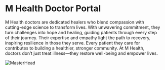 # M Health Doctor Portal

M Health doctors are dedicated healers who blend compassion with cutting-edge science to transform lives. With unwavering commitment, they turn challenges into hope and healing, guiding patients through every step of their journey. Their expertise and empathy light the path to recovery, inspiring resilience in those they serve. Every patient they care for contributes to building a healthier, stronger community. At M Health, doctors don’t just treat illness—they restore well-being and empower lives.


![MasterHead](https://wallpapers.com/images/hd/digital-art-physician-s-stethoscope-0cinufee6bu972uo.jpg)
